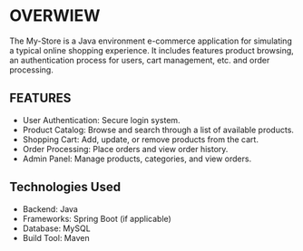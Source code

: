# OVERWIEW
The My-Store is a Java environment e-commerce application for simulating a typical online shopping experience. 
It includes features product browsing, an authentication process for users, cart management, etc. and order processing.

## FEATURES
- User Authentication: Secure login system.
- Product Catalog: Browse and search through a list of available products.
- Shopping Cart: Add, update, or remove products from the cart.
- Order Processing: Place orders and view order history.
- Admin Panel: Manage products, categories, and view orders.

## Technologies Used
- Backend: Java
- Frameworks: Spring Boot (if applicable)
- Database: MySQL
- Build Tool: Maven

